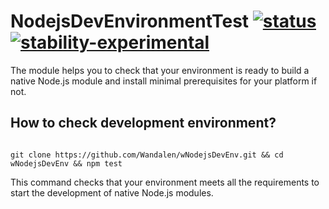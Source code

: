 # NodejsDevEnvironmentTest [![status](https://github.com/Wandalen/wNodejsDevEnv/actions/workflows/StandardPublish.yml/badge.svg)](https://github.com/Wandalen/wNodejsDevEnv/actions/workflows/StandardPublish.yml) [![stability-experimental](https://img.shields.io/badge/stability-experimental-orange.svg)](https://github.com/emersion/stability-badges#experimental)

The module helps you to check that your environment is ready to build a native Node.js module and install minimal prerequisites for your platform if not.

## How to check development environment?

```

git clone https://github.com/Wandalen/wNodejsDevEnv.git && cd wNodejsDevEnv && npm test

```

This command checks that your environment meets all the requirements to start the development of native Node.js  modules.

